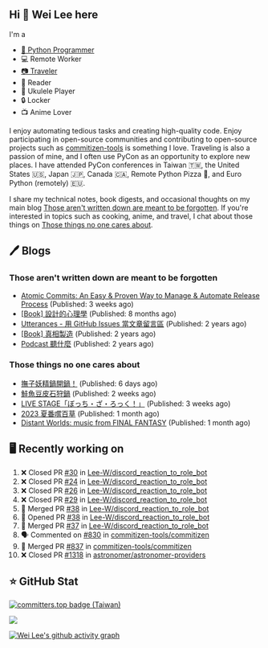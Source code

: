## Hi 👋 Wei Lee here

I'm a

* [🐍 Python Programmer](https://pycon-note.wei-lee.me/)
* 💻 Remote Worker
* [📷 Traveler](https://travlog.wei-lee.me/)
* 📖 Reader
* 🎵 Ukulele Player
* 🔒 Locker
* 📺 Anime Lover

I enjoy automating tedious tasks and creating high-quality code. Enjoy participating in open-source communities and contributing to open-source projects such as [commitizen-tools](https://github.com/commitizen-tools) is something I love. Traveling is also a passion of mine, and I often use PyCon as an opportunity to explore new places. I have attended PyCon conferences in Taiwan 🇹🇼, the United States 🇺🇸, Japan 🇯🇵, Canada 🇨🇦, Remote Python Pizza 🍕, and Euro Python (remotely) 🇪🇺.

I share my technical notes, book digests, and occasional thoughts on my main blog [Those aren't written down are meant to be forgotten](https://blog.wei-lee.me/). If you're interested in topics such as cooking, anime, and travel, I chat about those things on [Those things no one cares about](https://travlog.wei-lee.me/).

## 🖊️ Blogs

### Those aren't written down are meant to be forgotten

* [Atomic Commits: An Easy &amp; Proven Way to Manage &amp; Automate Release Process](https://blog.wei-lee.me/posts/tech/2023/08/atomic-commits-coscup-2023) (Published: 3 weeks ago)
* [[Book] 設計的心理學](https://blog.wei-lee.me/posts/book/2023/01/the-design-of-everyday-things) (Published: 8 months ago)
* [Utterances - 用 GitHub Issues 當文章留言區](https://blog.wei-lee.me/posts/tech/2022/02/use-github-issues-as-comment-system) (Published: 2 years ago)
* [[Book] 真相製造](https://blog.wei-lee.me/posts/book/2022/02/reality-is-business) (Published: 2 years ago)
* [Podcast 聽什麼](https://blog.wei-lee.me/posts/gossiping/2021/12/podcast-i-listen-to) (Published: 2 years ago)

### Those things no one cares about

* [撫子妖精鍋開鍋！](https://travlog.wei-lee.me/posts/cook/2023/08/season-nadeshiko-pot) (Published: 6 days ago)
* [鮭魚豆皮石狩鍋](https://travlog.wei-lee.me/posts/cook/2023/08/yuru-camp-salmon-pot) (Published: 2 weeks ago)
* [LIVE STAGE「ぼっち・ざ・ろっく！」](https://travlog.wei-lee.me/posts/review/2023/08/btr-stage) (Published: 3 weeks ago)
* [2023 夏番嚐百草](https://travlog.wei-lee.me/posts/review/2023/07/what-i-will-watch-in-2023-summer) (Published: 1 month ago)
* [Distant Worlds: music from FINAL FANTASY](https://travlog.wei-lee.me/posts/review/2023/07/distant-worlds-music-from-FINAL-FANTASY) (Published: 1 month ago)

## 🖥️ Recently working on

1. ❌ Closed PR [#30](https://github.com/Lee-W/discord_reaction_to_role_bot/pull/30) in [Lee-W/discord_reaction_to_role_bot](https://github.com/Lee-W/discord_reaction_to_role_bot)
2. ❌ Closed PR [#24](https://github.com/Lee-W/discord_reaction_to_role_bot/pull/24) in [Lee-W/discord_reaction_to_role_bot](https://github.com/Lee-W/discord_reaction_to_role_bot)
3. ❌ Closed PR [#26](https://github.com/Lee-W/discord_reaction_to_role_bot/pull/26) in [Lee-W/discord_reaction_to_role_bot](https://github.com/Lee-W/discord_reaction_to_role_bot)
4. ❌ Closed PR [#29](https://github.com/Lee-W/discord_reaction_to_role_bot/pull/29) in [Lee-W/discord_reaction_to_role_bot](https://github.com/Lee-W/discord_reaction_to_role_bot)
5. 🎉 Merged PR [#38](https://github.com/Lee-W/discord_reaction_to_role_bot/pull/38) in [Lee-W/discord_reaction_to_role_bot](https://github.com/Lee-W/discord_reaction_to_role_bot)
6. 💪 Opened PR [#38](https://github.com/Lee-W/discord_reaction_to_role_bot/pull/38) in [Lee-W/discord_reaction_to_role_bot](https://github.com/Lee-W/discord_reaction_to_role_bot)
7. 🎉 Merged PR [#37](https://github.com/Lee-W/discord_reaction_to_role_bot/pull/37) in [Lee-W/discord_reaction_to_role_bot](https://github.com/Lee-W/discord_reaction_to_role_bot)
8. 🗣 Commented on [#830](https://github.com/commitizen-tools/commitizen/issues/830) in [commitizen-tools/commitizen](https://github.com/commitizen-tools/commitizen)
9. 🎉 Merged PR [#837](https://github.com/commitizen-tools/commitizen/pull/837) in [commitizen-tools/commitizen](https://github.com/commitizen-tools/commitizen)
10. ❌ Closed PR [#1318](https://github.com/astronomer/astronomer-providers/pull/1318) in [astronomer/astronomer-providers](https://github.com/astronomer/astronomer-providers)


## ⭐ GitHub Stat

[![committers.top badge (Taiwan)](https://user-badge.committers.top/taiwan_public/Lee-W.svg)](https://user-badge.committers.top/taiwan_public/Lee-W)

[![](https://github-readme-stats.vercel.app/api?username=Lee-W&show_icons=true&hide_title=true&cache_seconds=86400)](https://github.com/anuraghazra/github-readme-stats)

[![Wei Lee's github activity graph](https://github-readme-activity-graph.vercel.app/graph?username=Lee-W&theme=dracula)](https://github.com/ashutosh00710/github-readme-activity-graph)
